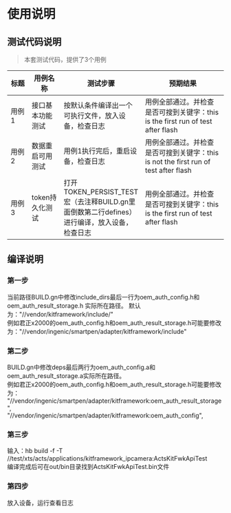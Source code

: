 # 使用说明

## 测试代码说明
> 本套测试代码，提供了3个用例

<table>
<thead>
<tr>
<th width="10%">标题</th>
<th width="15%">用例名称</th>
<th width="35%">测试步骤</th>
<th width="40%">预期结果</th>
</tr>
</thead>
<tbody>
<tr>
<td>用例1</td>
<td>接口基本功能测试</td>
<td>按默认条件编译出一个可执行文件，放入设备，检查日志</td>
<td>用例全部通过。并检查是否可搜到关键字：this is the first run of test after flash</td>
</tr>
<tr>
<td>用例2</td>
<td>数据重启可用测试</td>
<td>用例1执行完后，重启设备，检查日志</td>
<td>用例全部通过。并检查是否可搜到关键字：this is not the first run of test after flash</td>
</tr>
<tr>
<td>用例3</td>
<td>token持久化测试</td>
<td>打开 TOKEN_PERSIST_TEST 宏（去注释BUILD.gn里面倒数第二行defines）进行编译，放入设备，检查日志</td>
<td>用例全部通过。并检查是否可搜到关键字：this is the first run of test after flash</td>
</tr>
</tbody>
</table>


## 编译说明

### 第一步
当前路径BUILD.gn中修改include_dirs最后一行为oem_auth_config.h和oem_auth_result_storage.h 实际所在路径。 
默认为："//vendor/kitframework/include/"  
例如君正x2000的oem_auth_config.h和oem_auth_result_storage.h可能要修改为："//vendor/ingenic/smartpen/adapter/kitframework/include"

### 第二步
BUILD.gn中修改deps最后两行为oem_auth_config.a和oem_auth_result_storage.a实际所在路径。  
例如君正x2000的oem_auth_config.h和oem_auth_result_storage.h可能要修改为：  
"//vendor/ingenic/smartpen/adapter/kitframework:oem_auth_result_storage",   
"//vendor/ingenic/smartpen/adapter/kitframework:oem_auth_config",

### 第三步
输入：hb build -f -T //test/xts/acts/applications/kitframework_ipcamera:ActsKitFwkApiTest  
编译完成后可在out/bin目录找到ActsKitFwkApiTest.bin文件

### 第四步
放入设备，运行查看日志